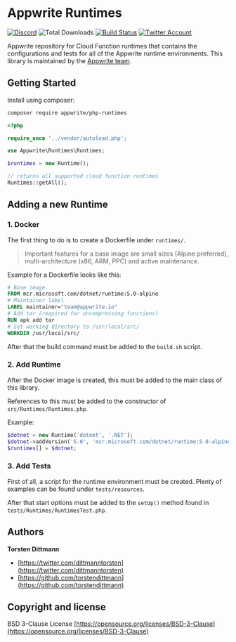 # Appwrite Runtimes

[![Discord](https://img.shields.io/discord/564160730845151244?label=discord&style=flat-square)](https://appwrite.io/discord?r=Github)
![Total Downloads](https://img.shields.io/packagist/dt/appwrite/php-runtimes.svg?style=flat-square)
[![Build Status](https://img.shields.io/travis/com/appwrite/php-runtimes?style=flat-square)](https://travis-ci.com/appwrite/php-runtimes)
[![Twitter Account](https://img.shields.io/twitter/follow/appwrite?color=00acee&label=twitter&style=flat-square)](https://twitter.com/appwrite)

Appwrite repository for Cloud Function runtimes that contains the configurations and tests for all of the Appwrite runtime environments. This library is maintained by the [Appwrite team](https://appwrite.io).

## Getting Started

Install using composer:
```bash
composer require appwrite/php-runtimes
```

```php
<?php

require_once '../vendor/autoload.php';

use Appwrite\Runtimes\Runtimes;

$runtimes = new Runtime();

// returns all supported cloud function runtimes
Runtimes::getAll();
```

## Adding a new Runtime

### 1. Docker

The first thing to do is to create a Dockerfile under `runtimes/`.

> Important features for a base image are small sizes (Alpine preferred), multi-architecture (x86, ARM, PPC) and active maintenance.

Example for a Dockerfile looks like this:

```dockerfile
# Base image
FROM mcr.microsoft.com/dotnet/runtime:5.0-alpine
# Maintainer label
LABEL maintainer="team@appwrite.io"
# Add tar (required for uncompressing functions)
RUN apk add tar
# Set working directory to /usr/local/src/
WORKDIR /usr/local/src/
```

After that the build command must be added to the `build.sh` script.

### 2. Add Runtime

After the Docker image is created, this must be added to the main class of this library.

References to this must be added to the constructor of `src/Runtimes/Runtimes.php`.

Example:

```php
$dotnet = new Runtime('dotnet', '.NET');
$dotnet->addVersion('5.0', 'mcr.microsoft.com/dotnet/runtime:5.0-alpine', 'appwrite/env-dotnet-5.0:1.0.0', [System::X86, System::ARM]);
$runtimes[] = $dotnet;
```

### 3. Add Tests

First of all, a script for the runtime environment must be created. Plenty of examples can be found under `tests/resources`.

After that start options must be added to the `setUp()` method found in `tests/Runtimes/RuntimesTest.php`.

## Authors

**Torsten Dittmann**

+ [https://twitter.com/dittmanntorsten](https://twitter.com/dittmanntorsten)
+ [https://github.com/torstendittmann](https://github.com/torstendittmann)

## Copyright and license

BSD 3-Clause License [https://opensource.org/licenses/BSD-3-Clause](https://opensource.org/licenses/BSD-3-Clause)
